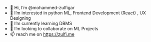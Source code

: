 - 👋 Hi, I’m @mohammed-zulfigar
- 👀 I’m interested in python ML, Frontend Development (React) , UX Designing
- 🌱 I’m currently learning DBMS
- 💞️ I’m looking to collaborate on ML Projects
- 📫 reach me on https://zulfi.me
